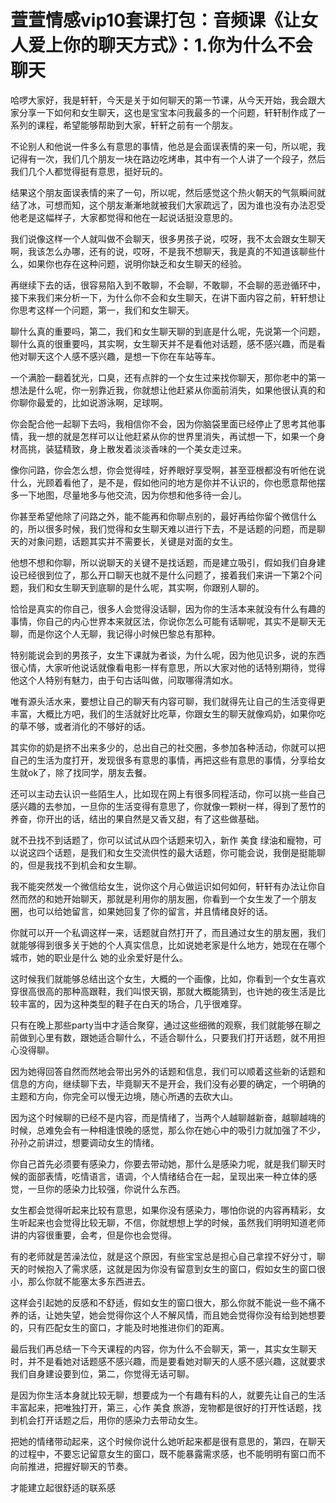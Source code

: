 # 萱萱情感vip10套课打包：音频课《让女人爱上你的聊天方式》：1.你为什么不会聊天

哈啰大家好，我是轩轩，今天是关于如何聊天的第一节课，从今天开始，我会跟大家分享一下如何和女生聊天，这也是宝宝本问我最多的一个问题，轩轩制作成了一系列的课程，希望能够帮助到大家，轩轩之前有一个朋友。

不论别人和他说一件多么有意思的事情，他总是会面误表情的来一句，所以呢，我记得有一次，我们几个朋友一块在路边吃烤串，其中有一个人讲了一个段子，然后我们几个人都觉得挺有意思，挺好玩的。

结果这个朋友面误表情的来了一句，所以呢，然后感觉这个热火朝天的气氛瞬间就结了冰，可想而知，这个朋友漸漸地就被我们大家疏远了，因为谁也没有办法忍受他老是这幅样子，大家都觉得和他在一起说话挺没意思的。

我们说像这样一个人就叫做不会聊天，很多男孩子说，哎呀，我不太会跟女生聊天啊，我该怎么办哪，还有的说，哎呀，不是我不想聊天，我是真的不知道该聊些什么，如果你也存在这种问题，说明你缺乏和女生聊天的经验。

再继续下去的话，很容易陷入到不敢聊，不会聊，不敢聊，不会聊的恶逊循环中，接下来我们来分析一下，为什么你不会和女生聊天，在讲下面内容之前，轩轩想让你思考这样一个问题，第一，我们和女生聊天。

聊什么真的重要吗，第二，我们和女生聊天聊的到底是什么呢，先说第一个问题，聊什么真的很重要吗，其实啊，女生聊天并不是看他对话题，感不感兴趣，而是看他对聊天这个人感不感兴趣，是想一下你在车站等车。

一个满脸一翻着犹光，口臭，还有点胖的一个女生过来找你聊天，那你老中的第一想法是什么呢，你一别靠近我，你就想让他赶紧从你面前消失，如果他很认真的和你聊你最爱的，比如说游泳啊，足球啊。

你会配合他一起聊下去吗，我相信你不会，因为你脑袋里面已经停止了思考其他事情，我一想的就是怎样可以让他赶紧从你的世界里消失，再试想一下，如果一个身材高挑，装猛精致，身上散发着淡淡香味的一个美女走过来。

像你问路，你会怎么想，你会觉得哇，好养眼好享受啊，甚至亚根都没有听他在说什么，光顾着看他了，是不是，假如他问的地方是你并不认识的，你也愿意帮他摆多一下地图，尽量地多与他交流，因为你想和他多待一会儿。

你甚至希望他除了问路之外，能不能再和你聊点别的，最好再给你留个微信什么的，所以很多时候，我们觉得和女生聊天难以进行下去，不是话题的问题，而是聊天的对象问题，话题其实并不需要长，关键是对面的女生。

他想不想和你聊，所以说聊天的关键不是找话题，而是建立吸引，假如我们自身建设已经很到位了，那么开口聊天也就不是什么问题了，接着我们来讲一下第2个问题，我们和女生聊天到底聊的是什么呢，其实啊，你跟别人聊的。

恰恰是真实的你自己，很多人会觉得没话聊，因为你的生活本来就没有什么有趣的事情，你自己的内心世界本来就区法，你说你怎么可能有话聊呢，其实不是聊天无聊，而是你这个人无聊，我记得小时候巴黎总有那种。

特别能说会到的男孩子，女生下课就为者谈，为什么呢，因为他见识多，说的东西很心情，大家听他说话就像看电影一样有意思，所以大家对他的话特别期待，觉得他这个人特别有魅力，由于句古话叫做，问取哪得清如水。

唯有源头活水来，要想让自己的聊天有内容可聊，我们就得先让自己的生活变得更丰富，大概比方吧，我们的生活就好比吃草，你跟女生的聊天就像鸡奶，如果你吃的草不够，或者消化的不够好的话。

其实你的奶是挤不出来多少的，总出自己的社交圈，多参加各种活动，你就可以把自己的生活为度打开，发现很多有意思的事情，再把这些有意思的事情，分享给女生就ok了，除了找同学，朋友去餐。

还可以主动去认识一些陌生人，比如现在网上有很多同程活动，你可以挑一些自己感兴趣的去参加，一旦你的生活变得有意思了，你就像一颗树一样，得到了葱竹的养奋，你开出的话，结出的果自然是又香又甜，有了这些做基础。

就不丑找不到话题了，你可以试试从四个话题来切入，新作 美食 绿油和寵物，可以说这四个话题，是我们和女生交流供性的最大话题，你可能会说，我倒是挺能聊的，但是我找不到机会和女生聊。

我不能突然发一个微信给女生，说你这个月心做运识如何如何，轩轩有办法让你自然而然的和她开始聊天，那就是利用你的朋友圈，你看到一个女生发了一个朋友圈，也可以给她留言，如果她回复了你的留言，并且情绪良好的话。

你就可以开一个私调这样一来，话题就自然打开了，而且通过女生的朋友圈，我们就能够得到很多关于她的个人真实信息，比如说她老家是什么地方，她现在在哪个城市，她的职业是什么 她的业余爱好是什么。

这时候我们就能够总结出这个女生，大概的一个画像，比如，你看到一个女生喜欢穿很高很高的那种高跟鞋，我们叫恨天钢，那就大概能猜到，也许她的夜生活是比较丰富的，因为这种类型的鞋子在白天的场合，几乎很难穿。

只有在晚上那些party当中才适合聚穿，通过这些细微的观察，我们就能够在聊之前做到心里有数，跟她适合聊什么，不适合聊什么，只要我们打开话题，就不用担心没得聊。

因为她得回答自然而然地会带出另外的话题和信息，我们可以顺着这些新的话题和信息的方向，继续聊下去，毕竟聊天不是开会，我们没有必要的确定，一个明确的主题和方向，你完全可以慢无边境，随心所遇的去砍大山。

因为这个时候聊的已经不是内容，而是情绪了，当两个人越聊越新奋，越聊越嗨的时候，总难免会有一种相逢恨晚的感觉，那么你在她心中的吸引力就加强了不少，孙孙之前讲过，想要调动女生的情绪。

你自己首先必须要有感染力，你要去带动她，那什么是感染力呢，就是我们聊天时候的面部表情，吃情语言，语调，个人情绪结合在一起，呈现出来一种立体的感觉，一旦你的感染力比较强，你说什么东西。

女生都会觉得听起来比较有意思，如果你没有感染力，哪怕你说的内容再精彩，女生听起来也会觉得比较无聊，不信，你就想想上学的时候，虽然我们明明知道老师讲的内容很重要，会考，但是你也会觉得。

有的老师就是苦澡法位，就是这个原因，有些宝宝总是担心自己拿捏不好分寸，聊天的时候抱入了需求感，这就是因为你没有留意到女生的窗口，假如女生的窗口很小，那么你就不能塞太多东西进去。

这样会引起她的反感和不舒适，假如女生的窗口很大，那么你就不能说一些不痛不养的话，让她失望，她会觉得你这个人不解风情，而且她会觉得你没有给到她想要的，只有匹配女生的窗口，才能及时地推进你们的距离。

最后我们再总结一下今天课程的内容，你为什么不会聊天，第一，其实女生聊天时，并不是看她对话题感不感兴趣，而是要看她对聊天的人感不感兴趣，这就要求我们自身建设要到位，第二，你觉得无话可聊。

是因为你生活本身就比较无聊，想要成为一个有趣有料的人，就要先让自己的生活丰富起来，把唯独打开，第三，心作 美食 旅游，宠物都是很好的打开性话题，找到机会打开话题之后，用你的感染力去带动女生。

把她的情绪带动起来，这个时候你说什么她听起来都是很有意思的，第四，在聊天的过程中，不要忘记留意女生的窗口，既不能暴露需求感，也不能明明有窗口而不向前推进，把握好聊天的节奏。

才能建立起很舒适的联系感